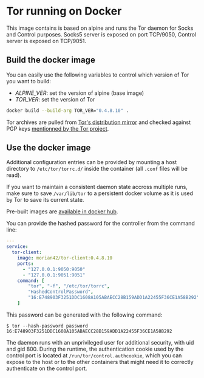 Tor running on Docker
=====================

This image contains is based on alpine and runs the Tor daemon for Socks and Control purposes.
Socks5 server is exposed on port TCP/9050, Control server is exposed on TCP/9051.


## Build the docker image

You can easily use the following variables to control which version of Tor you want to build:
- *ALPINE_VER*: set the version of alpine (base image)
- *TOR_VER*: set the version of Tor

```sh
docker build --build-arg TOR_VER="0.4.8.10" .
```

Tor archives are pulled from [Tor's distribution mirror](https://dist.torproject.org/) and
checked against PGP keys [mentionned by the Tor project](https://support.torproject.org/little-t-tor/verify-little-t-tor/).


## Use the docker image

Additional configuration entries can be provided by mounting a host directory to `/etc/tor/torrc.d/`
inside the container (all `.conf` files will be read).

If you want to maintain a consistent daemon state accross multiple runs, make sure to save
`/var/lib/tor` to a persistent docker volume as it is used by Tor to save its current state.

Pre-built images are [available in docker hub](https://hub.docker.com/repository/docker/morian42/tor-client/).

You can provide the hashed password for the controller from the command line:
```yaml
---
service:
  tor-client:
    image: morian42/tor-client:0.4.8.10
    ports:
      - "127.0.0.1:9050:9050"
      - "127.0.0.1:9051:9051"
    command: [
        "tor", "-f", "/etc/tor/torrc",
        "HashedControlPassword",
        "16:E748903F3251DDC1608A105ABAECC28B159ADD1A22455F36CE1A58B292"
    ]
```

This password can be generated with the following command:
```console
$ tor --hash-password password
16:E748903F3251DDC1608A105ABAECC28B159ADD1A22455F36CE1A58B292
```

The daemon runs with an unprivileged user for additional security, with uid and gid 800.
During the runtime, the authentication cookie used by the control port is located at
`/run/tor/control.authcookie`, which you can expose to the host or to the other containers
that might need it to correctly authenticate on the control port.
